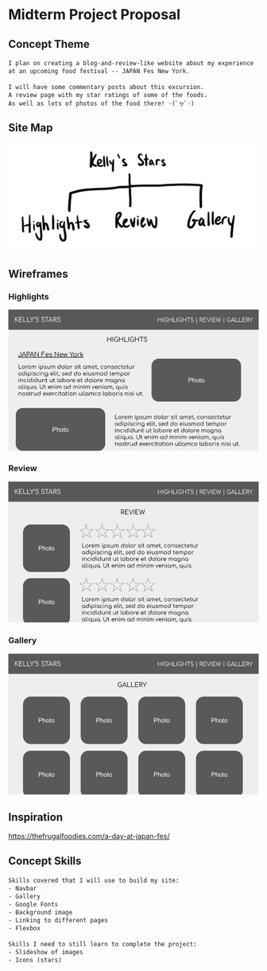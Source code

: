 # Midterm Project Proposal

## Concept Theme
    I plan on creating a blog-and-review-like website about my experience at an upcoming food festival -- JAPAN Fes New York.

    I will have some commentary posts about this excursion.
    A review page with my star ratings of some of the foods.
    As well as lots of photos of the food there! ☜(ﾟヮﾟ☜)

## Site Map
![](images/site_map.png)

## Wireframes
### Highlights
![](images/highlights_wireframe.png)
### Review
![](images/review_wireframe.png)
### Gallery
![](images/gallery_wireframe.png)

## Inspiration
https://thefrugalfoodies.com/a-day-at-japan-fes/

## Concept Skills
    Skills covered that I will use to build my site:
    - Navbar
    - Gallery
    - Google Fonts
    - Background image
    - Linking to different pages
    - Flexbox

    Skills I need to still learn to complete the project:
    - Slideshow of images
    - Icons (stars)
